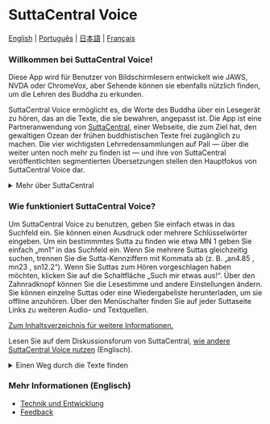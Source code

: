 # SuttaCentral Voice
[English](https://github.com/sc-voice/sc-voice/wiki)  |  [Português](https://github.com/sc-voice/sc-voice/wiki/Home-PT)  |  [日本語](https://github.com/sc-voice/sc-voice/wiki/Home-JA)  |  [Français](https://github.com/sc-voice/sc-voice/wiki/Home-FR)

### Willkommen bei SuttaCentral Voice! 

Diese App wird für Benutzer von Bildschirmlesern entwickelt wie JAWS, NVDA oder ChromeVox, aber Sehende können sie ebenfalls nützlich finden, um die Lehren des Buddha zu erkunden.

SuttaCentral Voice ermöglicht es, die Worte des Buddha über ein Lesegerät zu hören, das an die Texte, die sie bewahren, angepasst ist. Die App ist eine Partneranwendung von <a href="https://suttacentral.net" target="_blank">SuttaCentral</a>, einer Webseite, die zum Ziel hat, den gewaltigen Ozean der frühen buddhistischen Texte frei zugänglich zu machen. Die vier wichtigsten Lehrredensammlungen auf Pali — über die weiter unten noch mehr zu finden ist — und ihre von SuttaCentral veröffentlichten segmentierten Übersetzungen stellen den Hauptfokus von SuttaCentral Voice dar.

<details>
<summary>Mehr über SuttaCentral</summary>

<ul>
<li><a href="https://sc-voice.github.io/dhammaregen/docs/uber-suttacentral/uber-suttacentral" target="_blank">Über SuttaCentral</a></li>
<li><a href="https://sc-voice.github.io/dhammaregen/docs/uber-suttacentral/einfuhrung-sc" target="_blank">Einführung zu SuttaCentral</a></li>
<li><a href="https://sc-voice.github.io/dhammaregen/docs/uber-suttacentral/methodik-sc" target="_blank">SuttaCentrals Methodik</a></li>
<li><a href="https://sc-voice.github.io/dhammaregen/docs/uber-suttacentral/nummerierung-sc" target="_blank">SuttaCentrals Nummerierungssystem</a></li>
<li><a href="https://sc-voice.github.io/dhammaregen/docs/uber-suttacentral/abkurzungen" target="_blank">Von SuttaCentral benutzte Abkürzungen</a></li>
<li><a href="https://sc-voice.github.io/dhammaregen/docs/uber-suttacentral/sprachen-sc" target="_blank">Sprachen auf SuttaCentral</a></li>
<li><a href="https://sc-voice.github.io/dhammaregen/docs/uber-suttacentral/wurdigung" target="_blank">Würdigung</a></li>
<li><a href="https://sc-voice.github.io/dhammaregen/docs/uber-suttacentral/lizenzen" target="_blank">Lizenzen</a></li>
<li><a href="https://sc-voice.github.io/dhammaregen/docs/uber-suttacentral/herunterladen" target="_blank">Zum Herunterladen</a></li>
<li><a href="https://sc-voice.github.io/dhammaregen/docs/uber-suttacentral/spenden-sc" target="_blank">Spenden</a></li>
</ul>

</details>

### Wie funktioniert SuttaCentral Voice?

Um SuttaCentral Voice zu benutzen, geben Sie einfach etwas in das Suchfeld ein. Sie können einen Ausdruck oder mehrere Schlüsselwörter eingeben. Um ein bestimmmtes Sutta zu finden wie etwa MN 1 geben Sie einfach „mn1“ in das Suchfeld ein. Wenn Sie mehrere Suttas gleichzeitig suchen, trennen Sie die Sutta-Kennziffern mit Kommata ab (z. B. „an4.85 <span aria-label="Komma"> </span><span aria-hidden="true">,</span> mn23 <span aria-label="Komma"> </span><span aria-hidden="true">,</span> sn12.2“). Wenn Sie Suttas zum Hören vorgeschlagen haben möchten, klicken Sie auf die Schaltfläche „Such mir etwas aus!“. Über den Zahnradknopf können Sie die Lesestimme und andere Einstellungen ändern. Sie können einzelne Suttas oder eine Wiedergabeliste herunterladen, um sie offline anzuhören. Über den Menüschalter finden Sie auf jeder Suttaseite Links zu weiteren Audio- und Textquellen.

[Zum Inhaltsverzeichnis für weitere Informationen.](https://sc-voice.github.io/dhammaregen/docs/uber-voice/voice-inhalt)

Lesen Sie auf dem Diskussionsforum von SuttaCentral, <a href="https://discourse.suttacentral.net/t/how-do-you-use-suttacentral-voice/12384" target="_blank">wie andere SuttaCentral Voice nutzen</a> (Englisch).

<details>
<summary>Einen Weg durch die Texte finden</summary>

Auf SuttaCentral finden Sie allgemeine Einführungen zu den drei Abschnitten des Palikanon, in denen die Texte überliefert sind: 

<ul>
<li><a href="https://suttacentral.net/discourses" target="_blank">Introduction to the Discourses</a></li>
<li><a href="https://suttacentral.net/vinaya" target="_blank">Introduction to the Vinaya (Monastic Code)</a></li>
  <li><a href="https://suttacentral.net/abhidhamma" target="_blank">Introduction to the Abhidhamma</a></li>
</ul>

Ebenso gibt es auf SuttaCentral umfangreiche Leitfäden zu den Palisammlungen, die zahlreiche Einzelheiten und Feinheiten ausführlich behandeln:

<ul>
<li><a href="https://sc-voice.github.io/dhammaregen/docs/uber-palisuttas/leitfaden-palisuttas" target="_blank">Ein Leitfaden zu den Pali-Suttas</a></li>
<li><a href="https://suttacentral.net/dn-guide-sujato" target="_blank">The Long Discourses: Dhamma as literature and compilation</a></li>
<li><a href="https://suttacentral.net/mn-guide-sujato" target="_blank">The Middle Discourses: conversations on matters of deep truth</a></li>
<li><a href="https://suttacentral.net/sn-guide-sujato" target="_blank">The Linked Discourses: the blueprint for Buddhist philosophy</a></li>
<li><a href="https://suttacentral.net/an-guide-sujato" target="_blank">The Numbered Discourses: things that are useful every day</a></li>
</ul>

Die folgenden Indexe sowie ein Pali-Glossar können ebenfalls helfen, das zu finden, was Sie suchen:

<ul>
<li><a href="https://suttacentral.net/subjects" target="_blank">Index of Subjects</a></li>
<li><a href="https://suttacentral.net/similes" target="_blank">Index of Similes</a></li>
<li><a href="https://suttacentral.net/names" target="_blank">Index of Names</a></li>
<li><a href="https://suttacentral.net/terminology" target="_blank">Basic Pali Terminology</a></li>
</ul>

</details>

### Mehr Informationen (Englisch)
- <a href="https://sc-voice.github.io/dhammaregen/docs/uber-voice/voice-inhalt#Technik-und-Entwicklung" target="_blank">Technik und Entwicklung</a>
- <a href="https://discourse.suttacentral.net/tags/sc-voice" target="_blank">Feedback</a>
